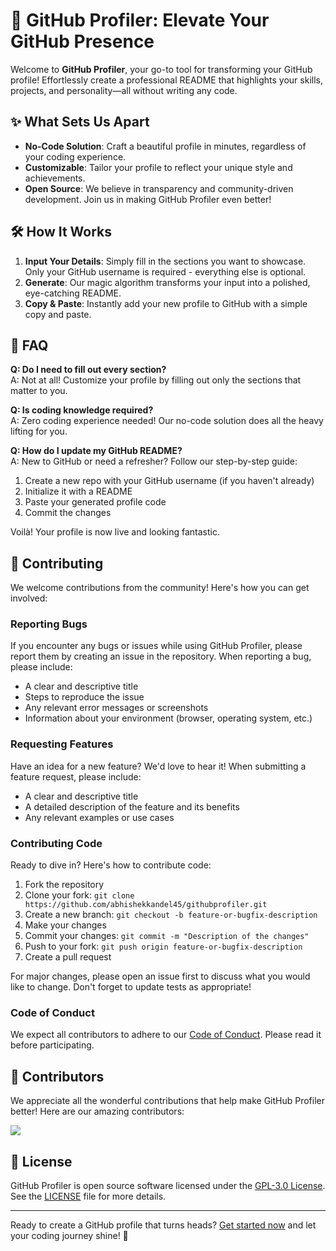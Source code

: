 # 🚀 GitHub Profiler: Elevate Your GitHub Presence

Welcome to **GitHub Profiler**, your go-to tool for transforming your GitHub profile! Effortlessly create a professional README that highlights your skills, projects, and personality—all without writing any code.

## ✨ What Sets Us Apart

- **No-Code Solution**: Craft a beautiful profile in minutes, regardless of your coding experience.
- **Customizable**: Tailor your profile to reflect your unique style and achievements.
- **Open Source**: We believe in transparency and community-driven development. Join us in making GitHub Profiler even better!

## 🛠️ How It Works

1. **Input Your Details**: Simply fill in the sections you want to showcase. Only your GitHub username is required - everything else is optional.
2. **Generate**: Our magic algorithm transforms your input into a polished, eye-catching README.
3. **Copy & Paste**: Instantly add your new profile to GitHub with a simple copy and paste.

## 🤔 FAQ

**Q: Do I need to fill out every section?**  
A: Not at all! Customize your profile by filling out only the sections that matter to you.

**Q: Is coding knowledge required?**  
A: Zero coding experience needed! Our no-code solution does all the heavy lifting for you.

**Q: How do I update my GitHub README?**  
A: New to GitHub or need a refresher? Follow our step-by-step guide:

1. Create a new repo with your GitHub username (if you haven't already)
2. Initialize it with a README
3. Paste your generated profile code
4. Commit the changes

Voilà! Your profile is now live and looking fantastic.

## 🤝 Contributing

We welcome contributions from the community! Here's how you can get involved:

### Reporting Bugs

If you encounter any bugs or issues while using GitHub Profiler, please report them by creating an issue in the repository. When reporting a bug, please include:

- A clear and descriptive title
- Steps to reproduce the issue
- Any relevant error messages or screenshots
- Information about your environment (browser, operating system, etc.)

### Requesting Features

Have an idea for a new feature? We'd love to hear it! When submitting a feature request, please include:

- A clear and descriptive title
- A detailed description of the feature and its benefits
- Any relevant examples or use cases

### Contributing Code

Ready to dive in? Here's how to contribute code:

1. Fork the repository
2. Clone your fork: `git clone https://github.com/abhishekkandel45/githubprofiler.git`
3. Create a new branch: `git checkout -b feature-or-bugfix-description`
4. Make your changes
5. Commit your changes: `git commit -m "Description of the changes"`
6. Push to your fork: `git push origin feature-or-bugfix-description`
7. Create a pull request

For major changes, please open an issue first to discuss what you would like to change. Don't forget to update tests as appropriate!

### Code of Conduct

We expect all contributors to adhere to our [Code of Conduct](CODE_OF_CONDUCT.md). Please read it before participating.

## 👥 Contributors

We appreciate all the wonderful contributions that help make GitHub Profiler better! Here are our amazing contributors:

<a href="https://github.com/abhishekkandel45/githubprofiler/graphs/contributors">
  <img src="https://contrib.rocks/image?repo=abhishekkandel45/githubprofiler" />
</a>

## 📜 License

GitHub Profiler is open source software licensed under the [GPL-3.0 License](https://choosealicense.com/licenses/gpl-3.0/). See the [LICENSE](LICENSE.md) file for more details.

---

Ready to create a GitHub profile that turns heads? [Get started now](#) and let your coding journey shine! 🌟
